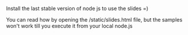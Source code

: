 Install the last stable version of node js to use the slides =)

You can read how by opening the /static/slides.html file, but 
the samples won't work till you execute it from your local node.js
